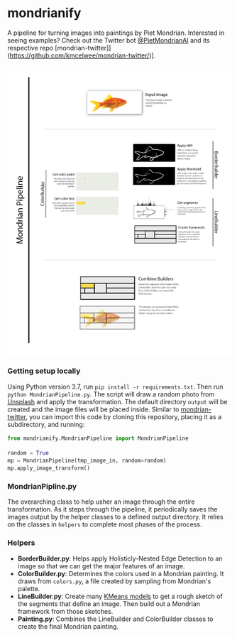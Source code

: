 # mondrianify
A pipeline for turning images into paintings by Piet Mondrian. Interested in seeing examples? Check out the Twitter bot [@PietMondrianAI](https://twitter.com/PietMondrianAI) and its respective repo [mondrian-twitter]](https://github.com/kmcelwee/mondrian-twitter/)].

![Mondrianify flowchart](flowchart.png)

### Getting setup locally
Using Python version 3.7, run `pip install -r requirements.txt`. Then run `python MondrianPipeline.py`. The script will draw a random photo from [Unsplash](https://unsplash.com/developers) and apply the transformation. The default directory `output` will be created and the image files will be placed inside. Similar to [mondrian-twitter](https://github.com/kmcelwee/mondrian-twitter/), you can import this code by cloning this repository, placing it as a subdirectory, and running:

```python
from mondrianify.MondrianPipeline import MondrianPipeline

random = True
mp = MondrianPipeline(tmp_image_in, random=random)
mp.apply_image_transform()

```

### MondrianPipline.py
The overarching class to help usher an image through the entire transformation. As it steps through the pipeline, it periodically saves the images output by the helper classes to a defined output directory. It relies on the classes in `helpers` to complete most phases of the process.

### Helpers
- **BorderBuilder.py**: Helps apply Holisticly-Nested Edge Detection to an image so that we can get the major features of an image.
- **ColorBuilder.py**: Determines the colors used in a Mondrian painting. It draws from `colors.py`, a file created by sampling from Mondrian's palette.
- **LineBuilder.py**: Create many [KMeans models](https://stanford.edu/~cpiech/cs221/handouts/kmeans.html) to get a rough sketch of the segments that define an image. Then build out a Mondrian framework from those sketches.
- **Painting.py**: Combines the LineBuilder and ColorBuilder classes to create the final Mondrian painting.
